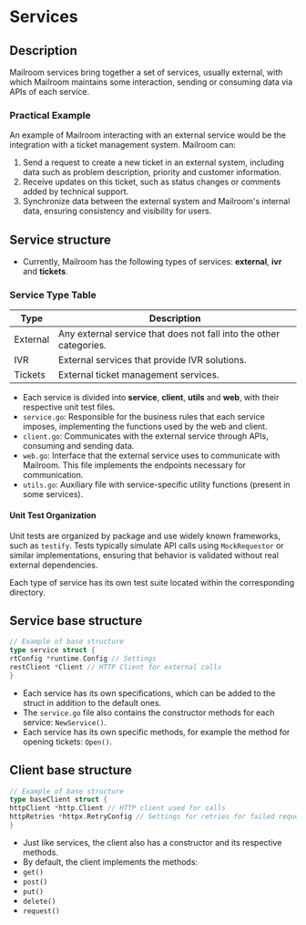 # Services

## Description
Mailroom services bring together a set of services, usually external, with which Mailroom maintains some interaction, sending or consuming data via APIs of each service.

### Practical Example
An example of Mailroom interacting with an external service would be the integration with a ticket management system. Mailroom can:
1. Send a request to create a new ticket in an external system, including data such as problem description, priority and customer information.
2. Receive updates on this ticket, such as status changes or comments added by technical support.
3. Synchronize data between the external system and Mailroom's internal data, ensuring consistency and visibility for users.

## Service structure
- Currently, Mailroom has the following types of services: **external**, **ivr** and **tickets**.

### Service Type Table
| Type | Description |
|-----------|--------------------------------------------------------|
| External | Any external service that does not fall into the other categories. |
| IVR | External services that provide IVR solutions. |
| Tickets | External ticket management services. |

- Each service is divided into **service**, **client**, **utils** and **web**, with their respective unit test files.
- `service.go`: Responsible for the business rules that each service imposes, implementing the functions used by the web and client.
- `client.go`: Communicates with the external service through APIs, consuming and sending data.
- `web.go`: Interface that the external service uses to communicate with Mailroom. This file implements the endpoints necessary for communication.
- `utils.go`: Auxiliary file with service-specific utility functions (present in some services).

#### Unit Test Organization
Unit tests are organized by package and use widely known frameworks, such as `testify`. Tests typically simulate API calls using `MockRequestor` or similar implementations, ensuring that behavior is validated without real external dependencies.

Each type of service has its own test suite located within the corresponding directory.

## Service base structure
```go
// Example of base structure
type service struct {
rtConfig *runtime.Config // Settings
restClient *Client // HTTP Client for external calls
}
```

- Each service has its own specifications, which can be added to the struct in addition to the default ones.
- The `service.go` file also contains the constructor methods for each service: `NewService()`.
- Each service has its own specific methods, for example the method for opening tickets: `Open()`.

## Client base structure
```go
// Example of base structure
type baseClient struct {
httpClient *http.Client // HTTP client used for calls
httpRetries *httpx.RetryConfig // Settings for retries for failed requests
}
```

- Just like services, the client also has a constructor and its respective methods.
- By default, the client implements the methods:
- `get()`
- `post()`
- `put()`
- `delete()`
- `request()`